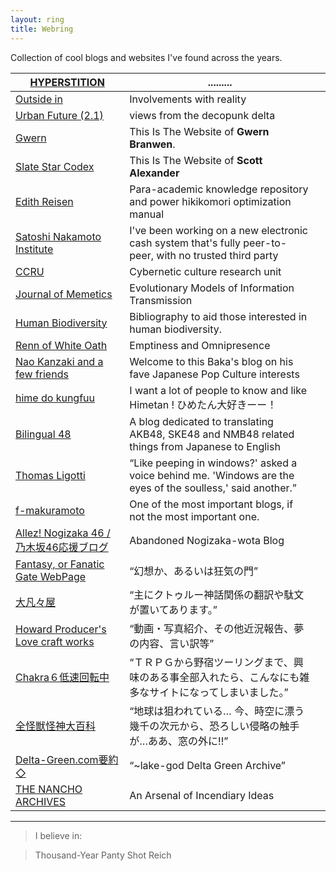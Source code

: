 ```yaml
---
layout: ring
title: Webring
---
```


Collection of cool blogs and websites I've found across the years.

| [HYPERSTITION](http://hyperstition.abstractdynamics.org/)                                           | .........                                                                                                  |     |
| --------------------------------------------------------------------------------------------------- | ---------------------------------------------------------------------------------------------------------- | --- |
| [Outside in](https://web.archive.org/web/20180213122613/http://www.xenosystems.net/)                | Involvements with reality                                                                                  |     |
| [Urban Future (2.1)](https://web.archive.org/web/20180126083013/http://www.ufblog.net/)             | views from the decopunk delta                                                                              |     |
| [Gwern](https://gwern.net/)                                                                         | This Is The Website of **Gwern Branwen**.                                                                  |     |
| [Slate Star Codex](https://slatestarcodex.com/)                                                     | This Is The Website of **Scott Alexander**                                                                 |     |
| [Edith Reisen](http://reisen.netlify.app/)                                                          | Para-academic knowledge repository and power hikikomori optimization manual                                |     |
| [Satoshi Nakamoto Institute](https://nakamotoinstitute.org/)                                        | I've been working on a new electronic cash system that's fully peer-to-peer, with no trusted third party   |     |
| [CCRU](http://www.ccru.net/)                                                                        | Cybernetic culture research unit                                                                           |     |
| [Journal of Memetics](https://web.archive.org/web/20180118114441/http://cfpm.org/jom-emit/all.html) | Evolutionary Models of Information Transmission                                                            |     |
| [Human Biodiversity](https://www.humanbiologicaldiversity.com/)                                     | Bibliography to aid those interested in human biodiversity.                                                |     |
| [Renn of White Oath](https://whiteoath.net/)                                                        | Emptiness and Omnipresence                                                                                 |     |
| [Nao Kanzaki and a few friends](https://aitoda.blogspot.com/)                                       | Welcome to this Baka's blog on his fave Japanese Pop Culture interests                                     |     |
| [hime do kungfuu](http://kungfuuhime.blogspot.com/)                                                 | I want a lot of people to know and like Himetan ! ひめたん大好きーー！                                     |     |
| [Bilingual 48](http://bilingual48.blogspot.com/)                                                    | A blog dedicated to translating AKB48, SKE48 and NMB48 related things from Japanese to English             |     |
| [Thomas Ligotti](http://ligotti.net/?s=db75f909e907d113072ad860dbc55fef&styleid=75)                 | “Like peeping in windows?' asked a voice behind me. 'Windows are the eyes of the soulless,' said another.” |     |
| [f-makuramoto](http://f-makuramoto.com/46-nogi/noginen.html#a2)                                     | One of the most important blogs, if not the most important one.                                            |     |
| [Allez! Nogizaka 46 / 乃木坂46応援ブログ](http://nogizaka64.blogspot.com/)                          | Abandoned Nogizaka-wota Blog                                                                               |     |
| [ Fantasy, or Fanatic Gate WebPage](https://fgate.cyber-ninja.jp/)                                  | “幻想か、あるいは狂気の門”                                                                                 |     |
| [大凡々屋](https://www7a.biglobe.ne.jp/~byakhee/)                                                   | “主にクトゥルー神話関係の翻訳や駄文が置いてあります。”                                                     |     |
| [Howard Producer's Love craft works](https://howardp.blog.shinobi.jp/)                              | “動画・写真紹介、その他近況報告、夢の内容、言い訳等”                                                       |     |
| [Chakra６低速回転中](http://www10.plala.or.jp/mituha/)                                              | “ＴＲＰＧから野宿ツーリングまで、興味のある事全部入れたら、こんなにも雑多なサイトになってしまいました。”   |     |
| [全怪獣怪神大百科](https://www5d.biglobe.ne.jp/%7Elake-god/encyclop.html#top)                       | “地球は狙われている… 今、時空に漂う幾千の次元から、恐ろしい侵略の触手が…ああ、窓の外に!!”                  |     |
| [Delta-Green.com要約◇](https://www5d.biglobe.ne.jp/%7Elake-god/index.html#dg)                       | “~lake-god Delta Green Archive”                                                                            |     |
| [THE NANCHO ARCHIVES](https://www.nancho.net/arcmain.html)                                          | An Arsenal of Incendiary Ideas                                                                             |     |

---

>I believe in:

>Thousand-Year Panty Shot Reich
